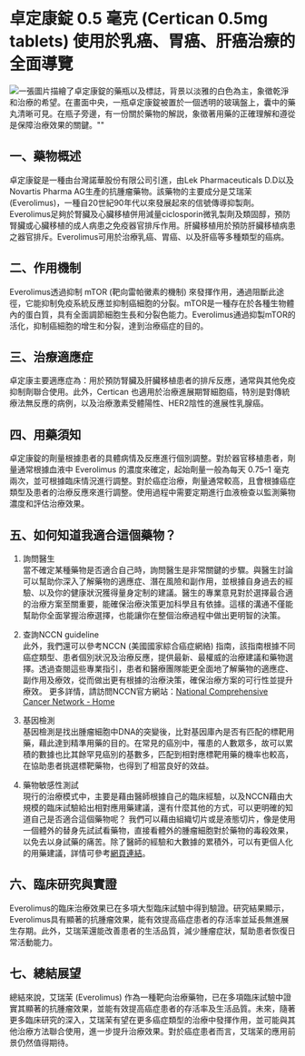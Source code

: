 # 卓定康錠 0.5 毫克 (Certican 0.5mg tablets) 使用於乳癌、胃癌、肝癌治療的全面導覽
![一張圖片描繪了卓定康錠的藥瓶以及標誌，背景以淡雅的白色為主，象徵乾淨和治療的希望。在畫面中央，一瓶卓定康錠被置於一個透明的玻璃盤上，囊中的藥丸清晰可見。在瓶子旁邊，有一份關於藥物的解説，象徵著用藥的正確理解和遵從是保障治療效果的關鍵。""](https://i.imgur.com/76aR5Mi.jpeg)

## 一、藥物概述

卓定康錠是一種由台灣諾華股份有限公司引進，由Lek Pharmaceuticals D.D以及Novartis Pharma AG生產的抗腫瘤藥物。該藥物的主要成分是艾瑞茉 (Everolimus)，一種自20世紀90年代以來發展起來的信號傳導抑製劑。Everolimus足夠於腎臟及心臟移植併用減量ciclosporin微乳製劑及類固醇，預防腎臟或心臟移植的成人病患之免疫器官排斥作用。肝臟移植用於預防肝臟移植病患之器官排斥。Everolimus可用於治療乳癌、胃癌、以及肝癌等多種類型的癌病。

## 二、作用機制

Everolimus透過抑制 mTOR (靶向雷帕黴素的機制) 來發揮作用，通過阻斷此途徑，它能抑制免疫系統反應並抑制癌細胞的分裂。mTOR是一種存在於各種生物體內的蛋白質，具有全面調節細胞生長和分裂色能力。Everolimus通過抑製mTOR的活化，抑制癌細胞的增生和分裂，達到治療癌症的目的。

## 三、治療適應症

卓定康主要適應症為：用於預防腎臟及肝臟移植患者的排斥反應，通常與其他免疫抑制劑聯合使用。此外，Certican 也適用於治療進展期腎細胞癌，特別是對傳統療法無反應的病例，以及治療激素受體陽性、HER2陰性的進展性乳腺癌。

## 四、用藥須知

卓定康錠的劑量根據患者的具體病情及反應進行個別調整。對於器官移植患者，劑量通常根據血液中 Everolimus 的濃度來確定，起始劑量一般為每天 0.75–1 毫克兩次，並可根據臨床情況進行調整。對於癌症治療，劑量通常較高，且會根據癌症類型及患者的治療反應來進行調整。使用過程中需要定期進行血液檢查以監測藥物濃度和評估治療效果。

## 五、如何知道我適合這個藥物？

1. 詢問醫生  
當不確定某種藥物是否適合自己時，詢問醫生是非常關鍵的步驟。與醫生討論可以幫助你深入了解藥物的適應症、潛在風險和副作用，並根據自身過去的經驗、以及你的健康狀況獲得量身定制的建議。醫生的專業意見對於選擇最合適的治療方案至關重要，能確保治療決策更加科學且有依據。這樣的溝通不僅能幫助你全面掌握治療選擇，也能讓你在整個治療過程中做出更明智的決策。 

2. 查詢NCCN guideline  
此外，我們還可以參考NCCN (美國國家綜合癌症網絡) 指南，該指南根據不同癌症類型、患者個別狀況及治療反應，提供最新、最權威的治療建議和藥物選擇。透過查閱這些專業指引，患者和醫療團隊能更全面地了解藥物的適應症、副作用及療效，從而做出更有根據的治療決策，確保治療方案的可行性並提升療效。 
更多詳情，請訪問NCCN官方網站：[National Comprehensive Cancer Network - Home](https://www.nccn.org/)

3. 基因檢測  
基因檢測是找出腫瘤細胞中DNA的突變後，比對基因庫內是否有匹配的標靶用藥，藉此達到精準用藥的目的。在常見的癌別中，罹患的人數眾多，故可以累積的數據也比其餘罕見癌別的基數多，匹配到相對應標靶用藥的機率也較高，在協助患者挑選標靶藥物，也得到了相當良好的效益。 

4. 藥物敏感性測試  
現行的治療模式中，主要是藉由醫師根據自己的臨床經驗，以及NCCN藉由大規模的臨床試驗給出相對應用藥建議，還有什麼其他的方式，可以更明確的知道自己是否適合這個藥物呢？ 
我們可以藉由組織切片或是液態切片，像是使用一個體外的替身先試試看藥物，直接看體外的腫瘤細胞對於藥物的毒殺效果，以免去以身試藥的痛苦。除了醫師的經驗和大數據的累積外，可以有更個人化的用藥建議，詳情可參考[網頁連結](https://info.cancerfree.io/)。 

## 六、臨床研究與實證

Everolimus的臨床治療效果已在多項大型臨床試驗中得到驗證。研究結果顯示，Everolimus具有顯著的抗腫瘤效果，能有效提高癌症患者的存活率並延長無進展生存期。此外，艾瑞茉還能改善患者的生活品質，減少腫瘤症狀，幫助患者恢復日常活動能力。

## 七、總結展望

總結來說，艾瑞茉 (Everolimus) 作為一種靶向治療藥物，已在多項臨床試驗中證實其顯著的抗腫瘤效果，並能有效提高癌症患者的存活率及生活品質。未來，隨著更多臨床研究的深入，艾瑞茉有望在更多癌症類型的治療中發揮作用，並可能與其他治療方法聯合使用，進一步提升治療效果。對於癌症患者而言，艾瑞茉的應用前景仍然值得期待。
